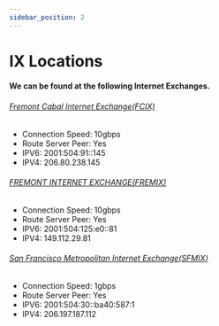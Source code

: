 ```yaml
---
sidebar_position: 2
---
```


# IX Locations

#### We can be found at the following Internet Exchanges.

###### [Fremont Cabal Internet Exchange(FCIX)](https://fcix.net)
* Connection Speed: 10gbps
* Route Server Peer: Yes
* IPV6: 2001:504:91::145
* IPV4: 206.80.238.145

###### [FREMONT INTERNET EXCHANGE(FREMIX)](https://fremix.exchange/)
* Connection Speed: 10gbps
* Route Server Peer: Yes
* IPV6: 2001:504:125:e0::81
* IPV4: 149.112.29.81

###### [San Francisco Metropolitan Internet Exchange(SFMIX)](https://sfmix.org)
* Connection Speed: 1gbps
* Route Server Peer: Yes
* IPV6: 2001:504:30::ba40:587:1
* IPV4: 206.197.187.112